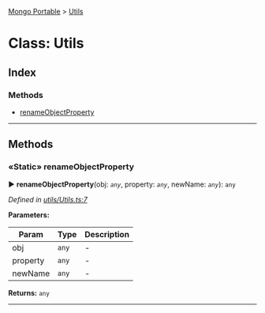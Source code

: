 [Mongo Portable](../README.md) > [Utils](../classes/utils.md)



# Class: Utils

## Index

### Methods

* [renameObjectProperty](utils.md#renameobjectproperty)



---
## Methods
<a id="renameobjectproperty"></a>

### «Static» renameObjectProperty

► **renameObjectProperty**(obj: *`any`*, property: *`any`*, newName: *`any`*): `any`



*Defined in [utils/Utils.ts:7](https://github.com/EastolfiWebDev/MongoPortable/blob/b563243/src/utils/Utils.ts#L7)*



**Parameters:**

| Param | Type | Description |
| ------ | ------ | ------ |
| obj | `any`   |  - |
| property | `any`   |  - |
| newName | `any`   |  - |





**Returns:** `any`





___


